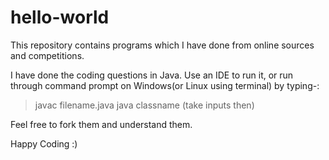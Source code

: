 # hello-world
This repository contains programs which I have done from online sources and competitions.

I have done the coding questions in Java.
Use an IDE to run it, or run through command prompt on Windows(or Linux using terminal) by typing-:
> javac filename.java
> java classname
 (take inputs then)


Feel free to fork them and understand them.

Happy Coding :)
